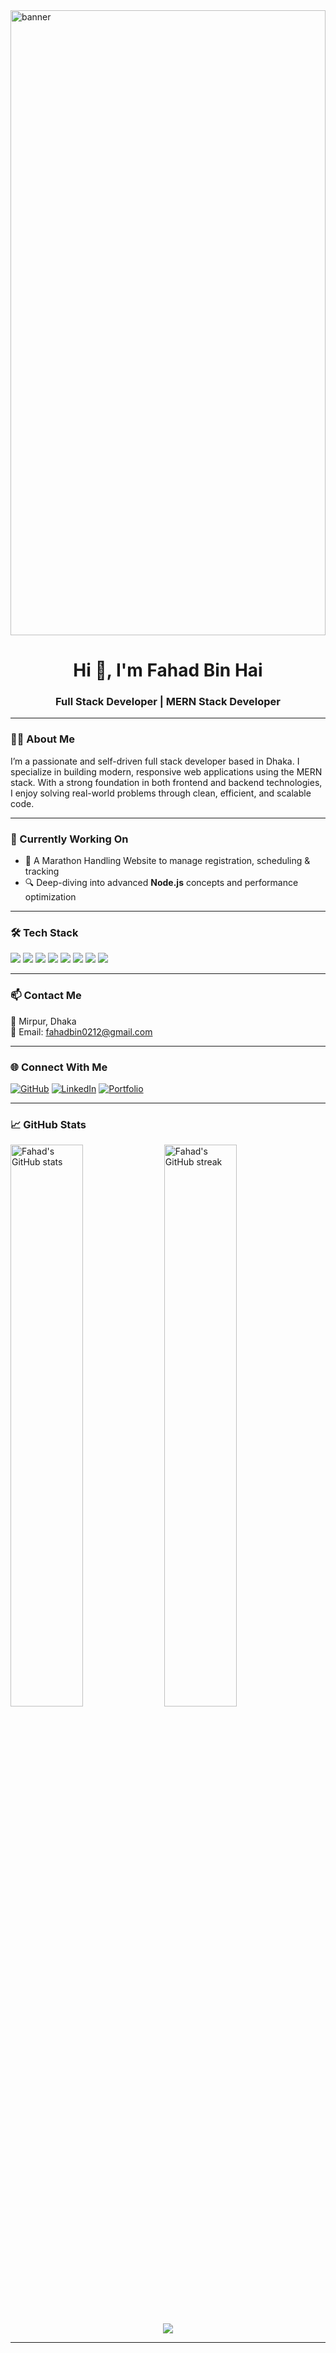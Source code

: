 <img src="https://i.ibb.co/99F18h07/banner.png" alt="banner" width="100%" height="1000px" />

<h1 align="center">Hi 👋, I'm Fahad Bin Hai</h1>
<h3 align="center">Full Stack Developer | MERN Stack Developer</h3>

---

### 👨‍💻 About Me

I’m a passionate and self-driven full stack developer based in Dhaka. I specialize in building modern, responsive web applications using the MERN stack. With a strong foundation in both frontend and backend technologies, I enjoy solving real-world problems through clean, efficient, and scalable code.

---

### 🚀 Currently Working On

- 🏃 A Marathon Handling Website to manage registration, scheduling & tracking
- 🔍 Deep-diving into advanced **Node.js** concepts and performance optimization

---

### 🛠️ Tech Stack

<p align="left">
  <img src="https://img.shields.io/badge/HTML5-E34F26?style=for-the-badge&logo=html5&logoColor=white"/>
  <img src="https://img.shields.io/badge/CSS3-1572B6?style=for-the-badge&logo=css3&logoColor=white"/>
  <img src="https://img.shields.io/badge/JavaScript-F7DF1E?style=for-the-badge&logo=javascript&logoColor=black"/>
  <img src="https://img.shields.io/badge/Tailwind_CSS-38B2AC?style=for-the-badge&logo=tailwind-css&logoColor=white"/>
  <img src="https://img.shields.io/badge/Node.js-339933?style=for-the-badge&logo=node.js&logoColor=white"/>
  <img src="https://img.shields.io/badge/Express.js-000000?style=for-the-badge&logo=express&logoColor=white"/>
  <img src="https://img.shields.io/badge/MongoDB-4EA94B?style=for-the-badge&logo=mongodb&logoColor=white"/>
  <img src="https://img.shields.io/badge/Firebase-FFCA28?style=for-the-badge&logo=firebase&logoColor=black"/>
</p>

---

### 📫 Contact Me

📍 Mirpur, Dhaka  
📧 Email: [fahadbin0212@gmail.com](mailto:fahadbin0212@gmail.com)

---

### 🌐 Connect With Me

<!-- Replace `#` with your actual profile URLs -->
[![GitHub](https://img.shields.io/badge/GitHub-000?style=for-the-badge&logo=github&logoColor=white)](#)
[![LinkedIn](https://img.shields.io/badge/LinkedIn-0077B5?style=for-the-badge&logo=linkedin&logoColor=white)](#)
[![Portfolio](https://img.shields.io/badge/Portfolio-1abc9c?style=for-the-badge&logo=About.me&logoColor=white)](#)

---

### 📈 GitHub Stats

<p align="left">
  <img src="https://github-readme-stats.vercel.app/api?username=fahadbinhai&show_icons=true&theme=tokyonight" alt="Fahad's GitHub stats" width="48%"/>
  <img src="https://github-readme-streak-stats.herokuapp.com/?user=fahadbinhai&theme=tokyonight" alt="Fahad's GitHub streak" width="48%"/>
</p>

<p align="center">
  <img src="https://github-readme-stats.vercel.app/api/top-langs/?username=fahadbinhai&layout=compact&theme=tokyonight"/>
</p>

---

